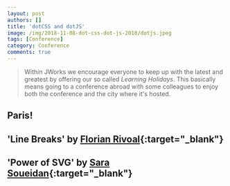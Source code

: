 ```yaml
---
layout: post
authors: []
title: 'dotCSS and dotJS'
image: /img/2018-11-08-dot-css-dot-js-2018/dotjs.jpeg
tags: [Conference]
category: Conference
comments: true
---
```


> Within JWorks we encourage everyone to keep up with the latest and greatest by offering our so called _Learning Holidays_.
> This basically means going to a conference abroad with some colleagues to enjoy both the conference and the city where it's hosted.

## Paris!

## 'Line Breaks' by [Florian Rivoal](https://twitter.com/frivoal){:target="_blank"}
## 'Power of SVG' by [Sara Soueidan](https://twitter.com/SaraSoueidan){:target="_blank"}
